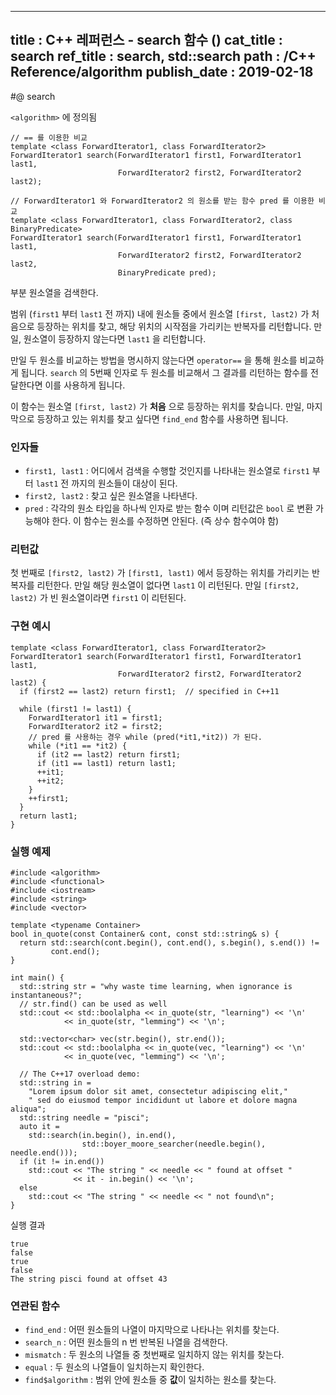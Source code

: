 ----------------
title : C++ 레퍼런스 - search 함수 (<algorithm>)
cat_title : search
ref_title : search, std::search
path : /C++ Reference/algorithm
publish_date : 2019-02-18
----------------

#@ search

`<algorithm>` 에 정의됨

```cpp-formatted
// == 를 이용한 비교
template <class ForwardIterator1, class ForwardIterator2>
ForwardIterator1 search(ForwardIterator1 first1, ForwardIterator1 last1,
                        ForwardIterator2 first2, ForwardIterator2 last2);

// ForwardIterator1 와 ForwardIterator2 의 원소를 받는 함수 pred 를 이용한 비교
template <class ForwardIterator1, class ForwardIterator2, class BinaryPredicate>
ForwardIterator1 search(ForwardIterator1 first1, ForwardIterator1 last1,
                        ForwardIterator2 first2, ForwardIterator2 last2,
                        BinaryPredicate pred);
```

부분 원소열을 검색한다.

범위 (`first1` 부터 `last1` 전 까지) 내에 원소들 중에서 원소열 `[first, last2)` 가 처음으로 등장하는 위치를 찾고, 해당 위치의 시작점을 가리키는 반복자를 리턴합니다. 만일, 원소열이 등장하지 않는다면 `last1` 을 리턴합니다.

만일 두 원소를 비교하는 방법을 명시하지 않는다면 `operator==` 을 통해 원소를 비교하게 됩니다. `search` 의 5번째 인자로 두 원소를 비교해서 그 결과를 리턴하는 함수를 전달한다면 이를 사용하게 됩니다.

이 함수는 원소열 `[first, last2)` 가 **처음** 으로 등장하는 위치를 찾습니다. 만일, 마지막으로 등장하고 있는 위치를 찾고 싶다면 `find_end` 함수를 사용하면 됩니다.

### 인자들

* `first1, last1` : 어디에서 검색을 수행할 것인지를 나타내는 원소열로 `first1` 부터 `last1` 전 까지의 원소들이 대상이 된다.
* `first2, last2` : 찾고 싶은 원소열을 나타낸다.
* `pred` : 각각의 원소 타입을 하나씩 인자로 받는 함수 이며 리턴값은 `bool` 로 변환 가능해야 한다. 이 함수는 원소를 수정하면 안된다. (즉 상수 함수여야 함)

### 리턴값

첫 번째로 `[first2, last2)` 가 `[first1, last1)` 에서 등장하는 위치를 가리키는 반복자를 리턴한다. 만일 해당 원소열이 없다면 `last1` 이 리턴된다. 만일 `[first2, last2)` 가 빈 원소열이라면 `first1` 이 리턴된다.


### 구현 예시

```cpp-formatted
template <class ForwardIterator1, class ForwardIterator2>
ForwardIterator1 search(ForwardIterator1 first1, ForwardIterator1 last1,
                        ForwardIterator2 first2, ForwardIterator2 last2) {
  if (first2 == last2) return first1;  // specified in C++11

  while (first1 != last1) {
    ForwardIterator1 it1 = first1;
    ForwardIterator2 it2 = first2;
    // pred 를 사용하는 경우 while (pred(*it1,*it2)) 가 된다.
    while (*it1 == *it2) {
      if (it2 == last2) return first1;
      if (it1 == last1) return last1;
      ++it1;
      ++it2;
    }
    ++first1;
  }
  return last1;
}
```

### 실행 예제

```cpp-formatted
#include <algorithm>
#include <functional>
#include <iostream>
#include <string>
#include <vector>

template <typename Container>
bool in_quote(const Container& cont, const std::string& s) {
  return std::search(cont.begin(), cont.end(), s.begin(), s.end()) !=
         cont.end();
}

int main() {
  std::string str = "why waste time learning, when ignorance is instantaneous?";
  // str.find() can be used as well
  std::cout << std::boolalpha << in_quote(str, "learning") << '\n'
            << in_quote(str, "lemming") << '\n';

  std::vector<char> vec(str.begin(), str.end());
  std::cout << std::boolalpha << in_quote(vec, "learning") << '\n'
            << in_quote(vec, "lemming") << '\n';

  // The C++17 overload demo:
  std::string in =
    "Lorem ipsum dolor sit amet, consectetur adipiscing elit,"
    " sed do eiusmod tempor incididunt ut labore et dolore magna aliqua";
  std::string needle = "pisci";
  auto it =
    std::search(in.begin(), in.end(),
                std::boyer_moore_searcher(needle.begin(), needle.end()));
  if (it != in.end())
    std::cout << "The string " << needle << " found at offset "
              << it - in.begin() << '\n';
  else
    std::cout << "The string " << needle << " not found\n";
}
```

실행 결과

```exec
true
false
true
false
The string pisci found at offset 43
```

### 연관된 함수

* `find_end` : 어떤 원소들의 나열이 마지막으로 나타나는 위치를 찾는다.
* `search_n` : 어떤 원소들의 n 번 반복된 나열을 검색한다.
* `mismatch` : 두 원소의 나열들 중 첫번째로 일치하지 않는 위치를 찾는다.
* `equal` : 두 원소의 나열들이 일치하는지 확인한다.
* `find$algorithm` : 범위 안에 원소들 중 **값**이 일치하는 원소를 찾는다.